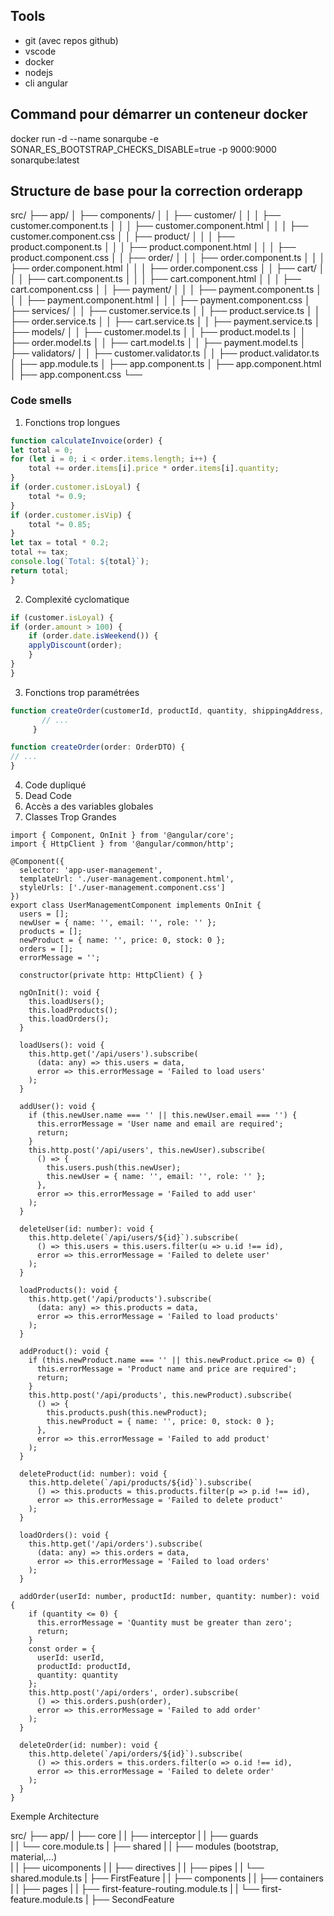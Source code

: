 ## Tools
- git (avec repos github)
- vscode
- docker
- nodejs
- cli angular


## Command pour démarrer un conteneur docker
docker run -d --name sonarqube -e SONAR_ES_BOOTSTRAP_CHECKS_DISABLE=true -p 9000:9000 sonarqube:latest

## Structure de base pour la correction orderapp

src/
├── app/
│   ├── components/
│   │   ├── customer/
│   │   │   ├── customer.component.ts
│   │   │   ├── customer.component.html
│   │   │   ├── customer.component.css
│   │   ├── product/
│   │   │   ├── product.component.ts
│   │   │   ├── product.component.html
│   │   │   ├── product.component.css
│   │   ├── order/
│   │   │   ├── order.component.ts
│   │   │   ├── order.component.html
│   │   │   ├── order.component.css
│   │   ├── cart/
│   │   │   ├── cart.component.ts
│   │   │   ├── cart.component.html
│   │   │   ├── cart.component.css
│   │   ├── payment/
│   │   │   ├── payment.component.ts
│   │   │   ├── payment.component.html
│   │   │   ├── payment.component.css
│   ├── services/
│   │   ├── customer.service.ts
│   │   ├── product.service.ts
│   │   ├── order.service.ts
│   │   ├── cart.service.ts
│   │   ├── payment.service.ts
│   ├── models/
│   │   ├── customer.model.ts
│   │   ├── product.model.ts
│   │   ├── order.model.ts
│   │   ├── cart.model.ts
│   │   ├── payment.model.ts
│   ├── validators/
│   │   ├── customer.validator.ts
│   │   ├── product.validator.ts
│   ├── app.module.ts
│   ├── app.component.ts
│   ├── app.component.html
│   ├── app.component.css
└──

### Code smells 

1. Fonctions trop longues

```typescript
function calculateInvoice(order) {
let total = 0;
for (let i = 0; i < order.items.length; i++) {
    total += order.items[i].price * order.items[i].quantity;
}
if (order.customer.isLoyal) {
    total *= 0.9;
}
if (order.customer.isVip) {
    total *= 0.85;
}
let tax = total * 0.2;
total += tax;
console.log(`Total: ${total}`);
return total;
}
```

2. Complexité cyclomatique 
```typescript
if (customer.isLoyal) {
if (order.amount > 100) {
    if (order.date.isWeekend()) {
    applyDiscount(order);
    }
}
}
```

3. Fonctions trop paramétrées
```typescript
function createOrder(customerId, productId, quantity, shippingAddress, paymentMethod, discountCode) {
       // ...
     }

function createOrder(order: OrderDTO) {
// ...
}
```

4. Code dupliqué
5. Dead Code
6. Accès a des variables globales
7. Classes Trop Grandes

```
import { Component, OnInit } from '@angular/core';
import { HttpClient } from '@angular/common/http';

@Component({
  selector: 'app-user-management',
  templateUrl: './user-management.component.html',
  styleUrls: ['./user-management.component.css']
})
export class UserManagementComponent implements OnInit {
  users = [];
  newUser = { name: '', email: '', role: '' };
  products = [];
  newProduct = { name: '', price: 0, stock: 0 };
  orders = [];
  errorMessage = '';

  constructor(private http: HttpClient) { }

  ngOnInit(): void {
    this.loadUsers();
    this.loadProducts();
    this.loadOrders();
  }

  loadUsers(): void {
    this.http.get('/api/users').subscribe(
      (data: any) => this.users = data,
      error => this.errorMessage = 'Failed to load users'
    );
  }

  addUser(): void {
    if (this.newUser.name === '' || this.newUser.email === '') {
      this.errorMessage = 'User name and email are required';
      return;
    }
    this.http.post('/api/users', this.newUser).subscribe(
      () => {
        this.users.push(this.newUser);
        this.newUser = { name: '', email: '', role: '' };
      },
      error => this.errorMessage = 'Failed to add user'
    );
  }

  deleteUser(id: number): void {
    this.http.delete(`/api/users/${id}`).subscribe(
      () => this.users = this.users.filter(u => u.id !== id),
      error => this.errorMessage = 'Failed to delete user'
    );
  }

  loadProducts(): void {
    this.http.get('/api/products').subscribe(
      (data: any) => this.products = data,
      error => this.errorMessage = 'Failed to load products'
    );
  }

  addProduct(): void {
    if (this.newProduct.name === '' || this.newProduct.price <= 0) {
      this.errorMessage = 'Product name and price are required';
      return;
    }
    this.http.post('/api/products', this.newProduct).subscribe(
      () => {
        this.products.push(this.newProduct);
        this.newProduct = { name: '', price: 0, stock: 0 };
      },
      error => this.errorMessage = 'Failed to add product'
    );
  }

  deleteProduct(id: number): void {
    this.http.delete(`/api/products/${id}`).subscribe(
      () => this.products = this.products.filter(p => p.id !== id),
      error => this.errorMessage = 'Failed to delete product'
    );
  }

  loadOrders(): void {
    this.http.get('/api/orders').subscribe(
      (data: any) => this.orders = data,
      error => this.errorMessage = 'Failed to load orders'
    );
  }

  addOrder(userId: number, productId: number, quantity: number): void {
    if (quantity <= 0) {
      this.errorMessage = 'Quantity must be greater than zero';
      return;
    }
    const order = {
      userId: userId,
      productId: productId,
      quantity: quantity
    };
    this.http.post('/api/orders', order).subscribe(
      () => this.orders.push(order),
      error => this.errorMessage = 'Failed to add order'
    );
  }

  deleteOrder(id: number): void {
    this.http.delete(`/api/orders/${id}`).subscribe(
      () => this.orders = this.orders.filter(o => o.id !== id),
      error => this.errorMessage = 'Failed to delete order'
    );
  }
}
```
Exemple Architecture

src/
├── app/
|  ├── core
|  |  ├── interceptor
|  |  ├── guards        
|  |  └── core.module.ts
|  ├── shared
|  |  ├── modules (bootstrap, material,...)        
|  |  ├── uicomponents
|  |  ├── directives
|  |  ├── pipes
|  |  └── shared.module.ts
|  ├── FirstFeature
|  |  ├── components
|  |  ├── containers
|  |  ├── pages
|  |  ├── first-feature-routing.module.ts
|  |  └── first-feature.module.ts
|  ├── SecondFeature    